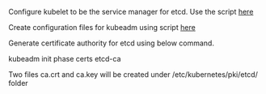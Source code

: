 Configure kubelet to be the service manager for etcd. Use the script [here](https://github.com/shyamsundart14/kubernetes-lab/blob/main/scripts/etcd-config.sh)

Create configuration files for kubeadm using script [here](https://github.com/shyamsundart14/kubernetes-lab/blob/main/scripts/kubeadm-config.sh)

Generate certificate authority for etcd using below command.

kubeadm init phase certs etcd-ca

Two files ca.crt and ca.key will be created under /etc/kubernetes/pki/etcd/ folder
